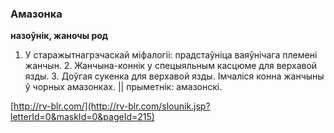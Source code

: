 ### Амазонка
**назоўнік, жаночы род**

1. У старажытнагрэчаскай міфалогіі: прадстаўніца ваяўнічага племені жанчын. 2. Жанчына-коннік у спецыяльным касцюме для верхавой язды. 3. Доўгая сукенка для верхавой язды. Імчаліся конна жанчыны ў чорных амазонках. || прыметнік: амазонскі.

<a rel="author">[http://rv-blr.com/](http://rv-blr.com/slounik.jsp?letterId=0&maskId=0&pageId=215)</a>
